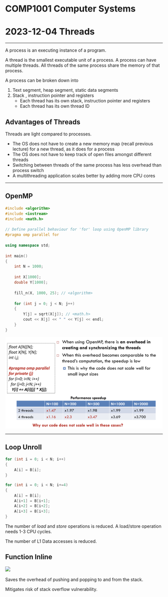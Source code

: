 # COMP1001 Computer Systems
# 2023-12-04 Threads

---

A process is an executing instance of a program.

A thread is the smallest executable unit of a process. A process can have multiple threads. All threads of the same process share the memory of that process.

A process can be broken down into
1. Text segment, heap segment, static data segments
2. Stack , instruction pointer and registers
    - Each thread has its own stack, instruction pointer and registers
    - Each thread has its own thread ID

## Advantages of Threads

Threads are light compared to processes.

- The OS does not have to create a new memory map (recall previous lecture) for a new thread, as it does for a process
- The OS does not have to keep track of open files amongst different threads
- Switching between threads of the same process has less overhead than process switch
- A multithreading application scales better by adding more CPU cores

---

## OpenMP

```cpp
#include <algorithm>
#include <iostream>
#include <math.h>

// Define parallel behaviour for 'for' loop using OpenMP library
#pragma omp parallel for

using namespace std;

int main()
{
	int N = 1000;
	
	int X[1000];
	double Y[1000];

	fill_n(X, 1000, 25); // <algorithm>

	for (int j = 0; j < N; j++)
	{
		Y[j] = sqrt(X[j]); // <math.h>
		cout << X[j] << " " << Y[j] << endl;
	}
}
```

![Speed-up](/COMP1001/res/2023-12-04_a.png)


---

## Loop Unroll

```c
for (int i = 0; i < N; i++)
{
    A[i] = B[i];
}
```
```c
for (int i = 0; i < N; i+=4)
{
    A[i] = B[i];
    A[i+1] = B[i+1];
    A[i+2] = B[i+2];
    A[i+3] = B[i+3];
}
```

The number of *load* and *store* operations is reduced. A load/store operation needs 1-3 CPU cycles.

The number of L1 Data accesses is reduced.

## Function Inline

![](https://media.geeksforgeeks.org/wp-content/uploads/20221229112934/Inline-Function-in-Cpp.png)

Saves the overhead of pushing and popping to and from the stack.

Mitigates risk of stack overflow vulnerability.